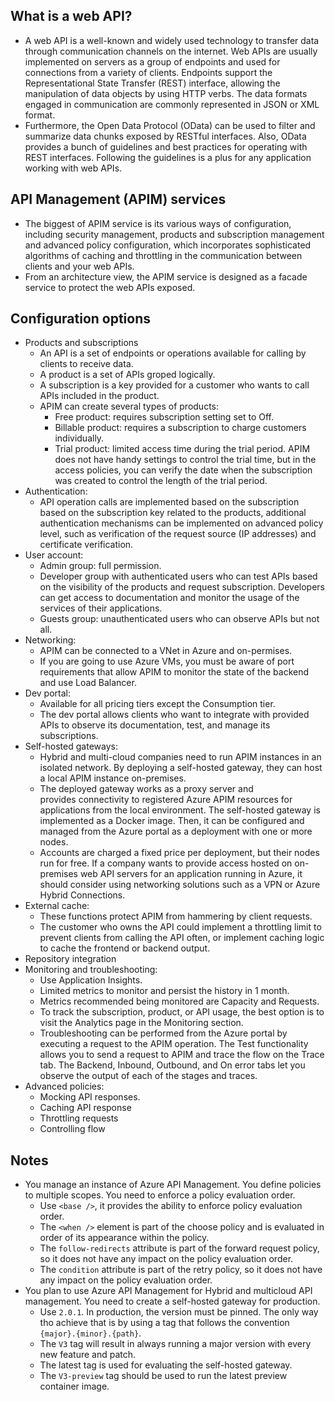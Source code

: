 ## What is a web API?
- A web API is a well-known and widely used technology to transfer data through communication channels on the internet. Web APIs are usually implemented on servers as a group of endpoints and used for connections from a variety of clients. Endpoints support the Representational State Transfer (REST) interface, allowing the manipulation of data objects by using HTTP verbs. The data formats engaged in communication are commonly represented in JSON or XML format.
- Furthermore, the Open Data Protocol (OData) can be used to filter and summarize data chunks exposed by RESTful interfaces. Also, OData provides a bunch of guidelines and best practices for operating with REST interfaces. Following the guidelines is a plus for any application working with web APIs.
## API Management (APIM) services
- The biggest of APIM service is its various ways of configuration, including security management, products and subscription management and advanced policy configuration, which incorporates sophisticated algorithms of caching and throttling in the communication between clients and your web APIs.
- From an architecture view, the APIM service is designed as a facade service to protect the web APIs exposed.
## Configuration options
- Products and subscriptions
	- An API is a set of endpoints or operations available for calling by clients to receive data.
	- A product is a set of APIs groped logically.
	- A subscription is a key provided for a customer who wants to call APIs included in the product.
	- APIM can create several types of products:
		- Free product: requires subscription setting set to Off.
		- Billable product: requires a subscription to charge customers individually.
		- Trial product: limited access time during the trial period. APIM does not have handy settings to control the trial time, but in the access policies, you can verify the date when the subscription was created to control the length of the trial period.
- Authentication:
	- API operation calls are implemented based on the subscription based on the subscription key related to the products, additional authentication mechanisms can be implemented on advanced policy level, such as verification of the request source (IP addresses) and certificate verification.
- User account:
	- Admin group: full permission.
	- Developer group with authenticated users who can test APIs based on the visibility of the products and request subscription. Developers can get access to documentation and monitor the usage of the services of their applications.
	- Guests group: unauthenticated users who can observe APIs but not all.
- Networking:
	- APIM can be connected to a VNet in Azure and on-permises.
	- If you are going to use Azure VMs, you must be aware of port requirements that allow APIM to monitor the state of the backend and use Load Balancer.
- Dev portal:
	- Available for all pricing tiers except the Consumption tier.
	- The dev portal allows clients who want to integrate with provided APIs to observe its documentation, test, and manage its subscriptions.
- Self-hosted gateways:
	- Hybrid and multi-cloud companies need to run APIM instances in an isolated network. By deploying a self-hosted gateway, they can host a local APIM instance on-premises. 
	- The deployed gateway works as a proxy server and provides connectivity to registered Azure APIM resources for applications from the local environment. The self-hosted gateway is implemented as a Docker image. Then, it can be configured and managed from the Azure portal as a deployment with one or more nodes. 
	- Accounts are charged a fixed price per deployment, but their nodes run for free. If a company wants to provide access hosted on on-premises web API servers for an application running in Azure, it should consider using networking solutions such as a VPN or Azure Hybrid Connections.
- External cache:
	- These functions protect APIM from hammering by client requests.
	- The customer who owns the API could implement a throttling limit to prevent clients from calling the API often, or implement caching logic to cache the frontend or backend output.
- Repository integration
- Monitoring and troubleshooting:
	- Use Application Insights.
	- Limited metrics to monitor and persist the history in 1 month.
	- Metrics recommended being monitored are Capacity and Requests.
	- To track the subscription, product, or API usage, the best option is to visit the Analytics page in the Monitoring section.
	- Troubleshooting can be performed from the Azure portal by executing a request to the APIM operation. The Test functionality allows you to send a request to APIM and trace the flow on the Trace tab. The Backend, Inbound, Outbound, and On error tabs let you observe the output of each of the stages and traces.
- Advanced policies:
	- Mocking API responses.
	- Caching API response
	- Throttling requests
	- Controlling flow
## Notes
- You manage an instance of Azure API Management. You define policies to multiple scopes. You need to enforce a policy evaluation order.
	- Use `<base />`, it provides the ability to enforce policy evaluation order.
	- The `<when />` element is part of the choose policy and is evaluated in order of its appearance within the policy.
	- The `follow-redirects` attribute is part of the forward request policy, so it does not have any impact on the policy evaluation order.
	- The `condition` attribute is part of the retry policy, so it does not have any impact on the policy evaluation order.
- You plan to use Azure API Management for Hybrid and multicloud API management. You need to create a self-hosted gateway for production.
	- Use `2.0.1`. In production, the version must be pinned. The only way tho achieve that is by using a tag that follows the convention `{major}.{minor}.{path}`.
	- The `V3` tag will result in always running a major version with every new feature and patch.
	- The latest tag is used for evaluating the self-hosted gateway.
	- The `V3-preview` tag should be used to run the latest preview container image.